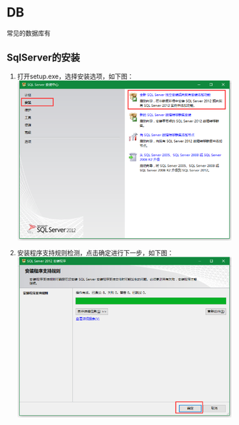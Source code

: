 # DB
常见的数据库有

## SqlServer的安装
1. 打开setup.exe，选择安装选项，如下图：
![](..\assets\SqlServer\Install_1.png)

2. 安装程序支持规则检测，点击确定进行下一步，如下图：
![](..\assets\SqlServer\Install_2.png)


